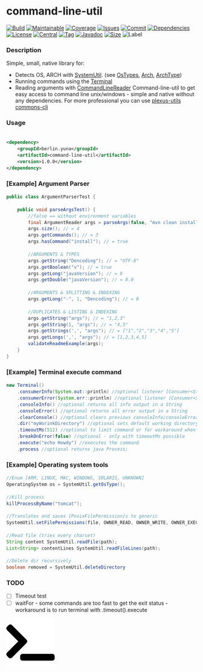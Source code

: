 # command-line-util

[![Build][build_shield]][build_link]
[![Maintainable][maintainable_shield]][maintainable_link]
[![Coverage][coverage_shield]][coverage_link]
[![Issues][issues_shield]][issues_link]
[![Commit][commit_shield]][commit_link]
[![Dependencies][dependency_shield]][dependency_link]
[![License][license_shield]][license_link]
[![Central][central_shield]][central_link]
[![Tag][tag_shield]][tag_link]
[![Javadoc][javadoc_shield]][javadoc_link]
[![Size][size_shield]][size_shield]
![Label][java_version]

### Description
Simple, small, native library for:
* Detects OS, ARCH with [SystemUtil](https://github.com/YunaBraska/command-line-util/blob/main/src/main/java/berlin/yuna/clu/logic/SystemUtil.java). (see [OsTypes](https://github.com/YunaBraska/command-line-util/blob/main/src/main/java/berlin/yuna/clu/model/OsType.java), [Arch](https://github.com/YunaBraska/command-line-util/blob/master/src/main/java/berlin/yuna/clu/model/OsArch.java), [ArchType](https://github.com/YunaBraska/command-line-util/blob/master/src/main/java/berlin/yuna/clu/model/OsType.java))
* Running commands using the [Terminal](https://github.com/YunaBraska/command-line-util/blob/main/src/main/java/berlin/yuna/clu/logic/Terminal.java)
* Reading arguments with [CommandLineReader](https://github.com/YunaBraska/command-line-util/blob/main/src/main/java/berlin/yuna/clu/logic/CommandLineReader.java)
Command-line-util to get easy access to command line unix/windows - simple and native without any dependencies.
For more professional you can use [plexus-utils](https://github.com/sonatype/plexus-utils/tree/main/src/main/java/org/codehaus/plexus/util/cli) [commons-cli](https://commons.apache.org/proper/commons-cli/)

### Usage

```xml

<dependency>
    <groupId>berlin.yuna</groupId>
    <artifactId>command-line-util</artifactId>
    <version>1.0.0</version>
</dependency>
```

### \[Example\] Argument Parser

````java
public class ArgumentParserTest {
    
    public void parseArgsTest() {
        //false == without environment variables
        final ArgumentReader args = parseArgs(false, "mvn clean install --Dencoding=\"UTF-8\" --javaVersion 8 -v=true --args=1,2,3", "--args=4,5");
        args.size(); // = 4
        args.getCommands(); // = 3
        args.hasCommand("install"); // = true

        //ARGUMENTS & TYPES
        args.getString("Dencoding"); // = "UTF-8"
        args.getBoolean("v"); // = true
        args.getLong("javaVersion"); // = 8
        args.getDouble("javaVersion"); // = 8.0

        //ARGUMENTS & SPLITTING & INDEXING
        args.getLong("-", 1, "Dencoding"); // = 8

        //DUPLICATES & LISTING & INDEXING
        args.getString("args"); // = "1,2,3"
        args.getString(1, "args"); // = "4,5"
        args.getStrings(',', "args"); // = ["1","2","3","4","5"]
        args.getLongs(',', "args"); // = [1,2,3,4,5]
        validateReadmeExample(args);
    }
}
````

### \[Example\] Terminal execute command
````java
new Terminal()
    .consumerInfo(System.out::println) //optional listener [Consumer<String>]
    .consumerError(System.err::println) //optional listener [Consumer<String>]
    .consoleInfo() //optional returns all info output in a String
    .consoleError() //optional returns all error output in a String
    .clearConsole() //optional clears previous consoleInfo/consoleError console
    .dir("myWorinkDirectory") //optional sets default working directory
    .timeoutMs(512) //optional to limit command or for workaround when commands are too fast to return exit status
    .breakOnError(false) //optional - only with timeoutMs possible
    .execute("echo Howdy") //executes the command
    .process //optional returns java Process;
````
### \[Example\] Operating system tools
````java
//Enum [ARM, LINUX, MAC, WINDOWS, SOLARIS, UNKNOWN]
OperatingSystem os = SystemUtil.getOsType();

//Kill process
killProcessByName("tomcat");

//Translates and saves [PosixFilePermission]s to generic
SystemUtil.setFilePermissions(file, OWNER_READ, OWNER_WRITE, OWNER_EXECUTE);

//Read file (tries every charset)
String content SystemUtil.readFile(path);
List<String> contentLines SystemUtil.readFileLines(path);

//Delete dir recursively
boolean removed = SystemUtil.deleteDirectory
````

### TODO
* [ ] Timeout test
* [ ] waitFor - some commands are too fast to get the exit status - workaround is to run terminal with .timeout().execute

![command-line-util](src/test/resources/banner.png "command-line-util")

[build_shield]: https://github.com/YunaBraska/command-line-util/workflows/JAVA_CI/badge.svg
[build_link]: https://github.com/YunaBraska/command-line-util/actions?query=workflow%3AJAVA_CI
[maintainable_shield]: https://img.shields.io/codeclimate/maintainability/YunaBraska/command-line-util?style=flat-square
[maintainable_link]: https://codeclimate.com/github/YunaBraska/command-line-util/maintainability
[coverage_shield]: https://img.shields.io/codeclimate/coverage/YunaBraska/command-line-util?style=flat-square
[coverage_link]: https://codeclimate.com/github/YunaBraska/command-line-util/test_coverage
[issues_shield]: https://img.shields.io/github/issues/YunaBraska/command-line-util?style=flat-square
[issues_link]: https://github.com/YunaBraska/command-line-util/commits/main
[commit_shield]: https://img.shields.io/github/last-commit/YunaBraska/command-line-util?style=flat-square
[commit_link]: https://github.com/YunaBraska/command-line-util/issues
[license_shield]: https://img.shields.io/github/license/YunaBraska/command-line-util?style=flat-square
[license_link]: https://github.com/YunaBraska/command-line-util/blob/main/LICENSE
[dependency_shield]: https://img.shields.io/librariesio/github/YunaBraska/command-line-util?style=flat-square
[dependency_link]: https://libraries.io/github/YunaBraska/command-line-util
[central_shield]: https://img.shields.io/maven-central/v/berlin.yuna/command-line-util?style=flat-square
[central_link]:https://search.maven.org/artifact/berlin.yuna/command-line-util
[tag_shield]: https://img.shields.io/github/v/tag/YunaBraska/command-line-util?style=flat-square
[tag_link]: https://github.com/YunaBraska/command-line-util/releases
[javadoc_shield]: https://javadoc.io/badge2/berlin.yuna/command-line-util/javadoc.svg?style=flat-square
[javadoc_link]: https://javadoc.io/doc/berlin.yuna/command-line-util
[size_shield]: https://img.shields.io/github/repo-size/YunaBraska/command-line-util?style=flat-square
[label_shield]: https://img.shields.io/badge/Yuna-QueenInside-blueviolet?style=flat-square
[gitter_shield]: https://img.shields.io/gitter/room/YunaBraska/nats-streaming-server-embedded?style=flat-square
[gitter_link]: https://gitter.im/nats-streaming-server-embedded/Lobby
[java_version]: https://img.shields.io/badge/java-17-blueviolet?style=flat-square
